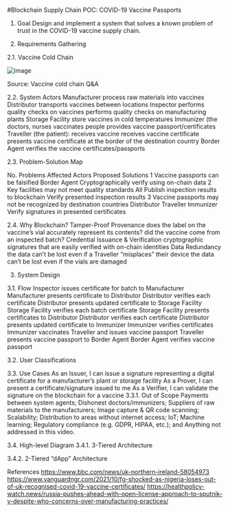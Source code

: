 #Blockchain Supply Chain POC: COVID-19 Vaccine Passports

1. Goal
Design and implement a system that solves a known problem of trust in the COVID-19 vaccine supply chain.

2. Requirements Gathering

2.1. Vaccine Cold Chain

![image](https://user-images.githubusercontent.com/81223173/188287314-3571eeef-b574-49c3-9a1b-2d4c8df9fc51.png)

Source: Vaccine cold chain Q&A

2.2. System Actors
Manufacturer
process raw materials into vaccines
Distributor
transports vaccines between locations
Inspector
performs quality checks on vaccines
performs quality checks on manufacturing plants
Storage Facility
store vaccines in cold temperatures
Immunizer (the doctors, nurses
vaccinates people
provides vaccine passport/certificates
Traveller (the patient):
receives vaccine
receives vaccine certificate
presents vaccine certificate at the border of the destination country
Border Agent
verifies the vaccine certificates/passports

2.3. Problem-Solution Map

No.
Problems
Affected Actors
Proposed Solutions
1
Vaccine passports can be falsified
Border Agent
Cryptographically verify using on-chain data
2
Key facilities may not meet quality standards
All
Publish inspection results to blockchain
Verify presented inspection results
3
Vaccine passports may not be recognized by destination countries
Distributor
Traveller
Immunizer
Verify signatures in presented certificates


2.4. Why Blockchain?
Tamper-Proof Provenance
does the label on the vaccine’s vial accurately represent its contents?
did the vaccine come from an inspected batch?
Credential Issuance & Verification
cryptographic signatures that are easily verified with on-chain identities
Data Redundancy
the data can’t be lost even if a Traveller “misplaces” their device
the data can’t be lost even if the vials are damaged

3. System Design

3.1. Flow
Inspector issues certificate for batch to Manufacturer
<batch status updated to MANUFACTURED>
Manufacturer presents certificate to Distributor
Distributor verifies each certificate
<batch status updated to DELIVERING_INTERNATIONAL>
Distributor presents updated certificate to Storage Facility
Storage Facility verifies each batch certificate
<batch status updated to STORED>
Storage Facility presents certificates to Distributor
Distributor verifies each certificate
<batch status updated to DELIVERING_LOCAL>
Distributor presents updated certificate to Immunizer
Immunizer verifies certificates
<batch status updated to DELIVERED>
Immunizer vaccinates Traveller and issues vaccine passport
<certificate issued with status VACCINATED>
Traveller presents vaccine passport to Border Agent
Border Agent verifies vaccine passport

3.2. User Classifications

3.3. Use Cases
As an Issuer, I can issue a signature representing a digital certificate for a manufacturer’s plant or storage facility
As a Prover, I can present a certificate/signature issued to me
As a Verifier, I can validate the signature on the blockchain for a vaccine
3.3.1. Out of Scope
Payments between system agents;
Dishonest doctors/immunizers;
Suppliers of raw materials to the manufacturers;
Image capture & QR code scanning;
Scalability;
Distribution to areas without internet access;
IoT;
Machine learning;
Regulatory compliance (e.g. GDPR, HIPAA, etc.); and
Anything not addressed in this video.

3.4. High-level Diagram
3.4.1. 3-Tiered Architecture

3.4.2. 2-Tiered “dApp” Architecture



References
https://www.bbc.com/news/uk-northern-ireland-58054973
https://www.vanguardngr.com/2021/10/fg-shocked-as-nigeria-loses-out-of-uk-recognised-covid-19-vaccine-certificates/
https://healthpolicy-watch.news/russia-pushes-ahead-with-open-license-approach-to-sputnik-v-despite-who-concerns-over-manufacturing-practices/
